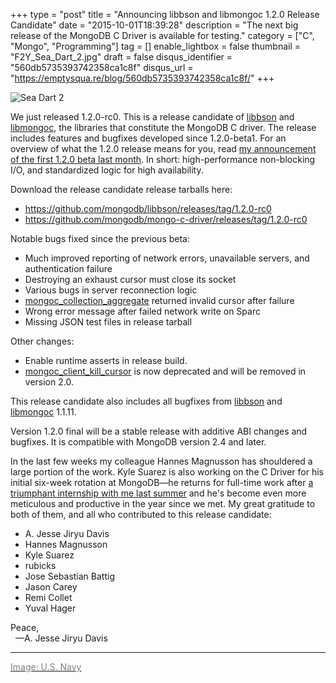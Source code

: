 +++
type = "post"
title = "Announcing libbson and libmongoc 1.2.0 Release Candidate"
date = "2015-10-01T18:39:28"
description = "The next big release of the MongoDB C Driver is available for testing."
category = ["C", "Mongo", "Programming"]
tag = []
enable_lightbox = false
thumbnail = "F2Y_Sea_Dart_2.jpg"
draft = false
disqus_identifier = "560db5735393742358ca1c8f"
disqus_url = "https://emptysqua.re/blog/560db5735393742358ca1c8f/"
+++

<p><img style="display:block; margin-left:auto; margin-right:auto;" src="F2Y_Sea_Dart_2.jpg" alt="Sea Dart 2" title="Sea Dart 2" /></p>
<p>We just released 1.2.0-rc0. This is a release candidate of <a href="http://mongoc.org/libbson/current/">libbson</a> and <a href="http://mongoc.org/libmongoc/current/">libmongoc</a>, the libraries that constitute the MongoDB C driver. The release includes features and bugfixes developed since 1.2.0-beta1. For an overview of what the 1.2.0 release means for you, read <a href="/announcing-libmongoc-1-2-beta/">my announcement of the first 1.2.0 beta last month</a>. In short: high-performance non-blocking I/O, and standardized logic for high availability.</p>
<p>Download the release candidate release tarballs here:</p>
<ul>
<li><a href="https://github.com/mongodb/libbson/releases/tag/1.2.0-rc0">https://github.com/mongodb/libbson/releases/tag/1.2.0-rc0</a></li>
<li><a href="https://github.com/mongodb/mongo-c-driver/releases/tag/1.2.0-rc0">https://github.com/mongodb/mongo-c-driver/releases/tag/1.2.0-rc0</a></li>
</ul>
<p>Notable bugs fixed since the previous beta:</p>
<ul>
<li>Much improved reporting of network errors, unavailable servers, and authentication failure</li>
<li>Destroying an exhaust cursor must close its socket</li>
<li>Various bugs in server reconnection logic</li>
<li><a href="http://mongoc.org/libmongoc/current/mongoc_collection_aggregate.html">mongoc_collection_aggregate</a> returned invalid cursor after failure</li>
<li>Wrong error message after failed network write on Sparc</li>
<li>Missing JSON test files in release tarball</li>
</ul>
<p>Other changes:</p>
<ul>
<li>Enable runtime asserts in release build.</li>
<li><a href="http://mongoc.org/libmongoc/current/mongoc_client_kill_cursor.html">mongoc_client_kill_cursor</a> is now deprecated and will be removed in version 2.0.</li>
</ul>
<p>This release candidate also includes all bugfixes from <a href="http://mongoc.org/libbson/current/">libbson</a> and <a href="http://mongoc.org/libmongoc/current/">libmongoc</a> 1.1.11.</p>
<p>Version 1.2.0 final will be a stable release with additive ABI changes and bugfixes. It is compatible with MongoDB version 2.4 and later.</p>
<p>In the last few weeks my colleague Hannes Magnusson has shouldered a large portion of the work. Kyle Suarez is also working on the C Driver for his initial six-week rotation at MongoDB&mdash;he returns for full-time work after <a href="/mentoring/">a triumphant internship with me last summer</a> and he's become even more meticulous and productive in the year since we met. My great gratitude to both of them, and all who contributed to this release candidate:</p>
<ul>
<li>A. Jesse Jiryu Davis</li>
<li>Hannes Magnusson</li>
<li>Kyle Suarez</li>
<li>rubicks</li>
<li>Jose Sebastian Battig</li>
<li>Jason Carey</li>
<li>Remi Collet</li>
<li>Yuval Hager</li>
</ul>
<p>Peace,<br />
&nbsp;&nbsp;&mdash;A. Jesse Jiryu Davis</p>
<hr />
<p><a href="https://commons.wikimedia.org/wiki/File:F2Y_Sea_Dart_2.jpg"><span style="color:gray">Image: U.S. Navy</span></a></p>

